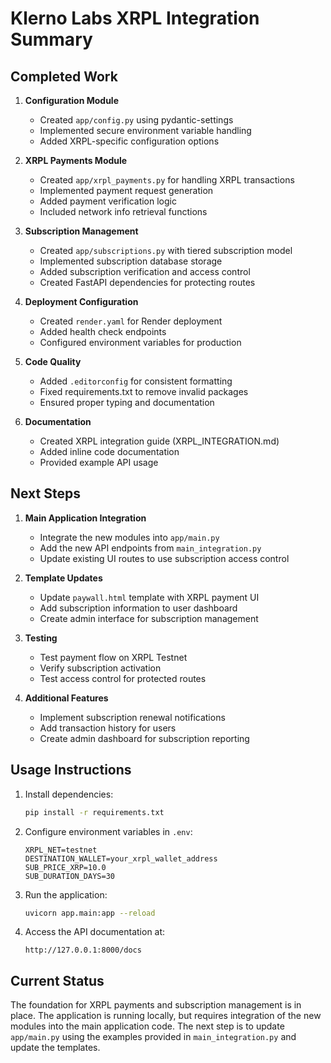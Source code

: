 # Klerno Labs XRPL Integration Summary

## Completed Work

1. **Configuration Module**
   - Created `app/config.py` using pydantic-settings
   - Implemented secure environment variable handling
   - Added XRPL-specific configuration options

2. **XRPL Payments Module**
   - Created `app/xrpl_payments.py` for handling XRPL transactions
   - Implemented payment request generation
   - Added payment verification logic
   - Included network info retrieval functions

3. **Subscription Management**
   - Created `app/subscriptions.py` with tiered subscription model
   - Implemented subscription database storage
   - Added subscription verification and access control
   - Created FastAPI dependencies for protecting routes

4. **Deployment Configuration**
   - Created `render.yaml` for Render deployment
   - Added health check endpoints
   - Configured environment variables for production

5. **Code Quality**
   - Added `.editorconfig` for consistent formatting
   - Fixed requirements.txt to remove invalid packages
   - Ensured proper typing and documentation

6. **Documentation**
   - Created XRPL integration guide (XRPL_INTEGRATION.md)
   - Added inline code documentation
   - Provided example API usage

## Next Steps

1. **Main Application Integration**
   - Integrate the new modules into `app/main.py`
   - Add the new API endpoints from `main_integration.py`
   - Update existing UI routes to use subscription access control

2. **Template Updates**
   - Update `paywall.html` template with XRPL payment UI
   - Add subscription information to user dashboard
   - Create admin interface for subscription management

3. **Testing**
   - Test payment flow on XRPL Testnet
   - Verify subscription activation
   - Test access control for protected routes

4. **Additional Features**
   - Implement subscription renewal notifications
   - Add transaction history for users
   - Create admin dashboard for subscription reporting

## Usage Instructions

1. Install dependencies:
   ```bash
   pip install -r requirements.txt
   ```

2. Configure environment variables in `.env`:
   ```
   XRPL_NET=testnet
   DESTINATION_WALLET=your_xrpl_wallet_address
   SUB_PRICE_XRP=10.0
   SUB_DURATION_DAYS=30
   ```

3. Run the application:
   ```bash
   uvicorn app.main:app --reload
   ```

4. Access the API documentation at:
   ```
   http://127.0.0.1:8000/docs
   ```

## Current Status

The foundation for XRPL payments and subscription management is in place. The application is running locally, but requires integration of the new modules into the main application code. The next step is to update `app/main.py` using the examples provided in `main_integration.py` and update the templates.